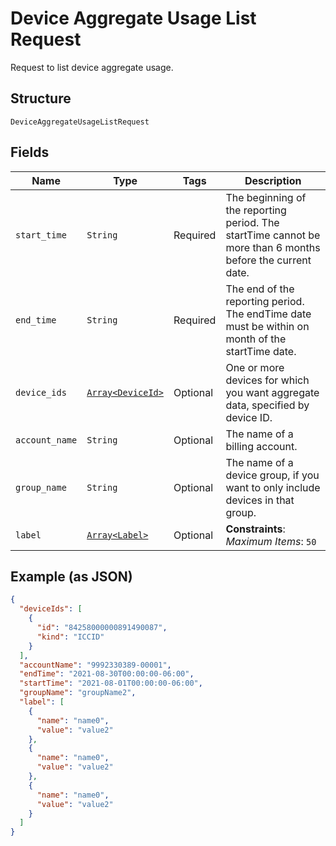 
# Device Aggregate Usage List Request

Request to list device aggregate usage.

## Structure

`DeviceAggregateUsageListRequest`

## Fields

| Name | Type | Tags | Description |
|  --- | --- | --- | --- |
| `start_time` | `String` | Required | The beginning of the reporting period. The startTime cannot be more than 6 months before the current date. |
| `end_time` | `String` | Required | The end of the reporting period. The endTime date must be within on month of the startTime date. |
| `device_ids` | [`Array<DeviceId>`](../../doc/models/device-id.md) | Optional | One or more devices for which you want aggregate data, specified by device ID. |
| `account_name` | `String` | Optional | The name of a billing account. |
| `group_name` | `String` | Optional | The name of a device group, if you want to only include devices in that group. |
| `label` | [`Array<Label>`](../../doc/models/label.md) | Optional | **Constraints**: *Maximum Items*: `50` |

## Example (as JSON)

```json
{
  "deviceIds": [
    {
      "id": "84258000000891490087",
      "kind": "ICCID"
    }
  ],
  "accountName": "9992330389-00001",
  "endTime": "2021-08-30T00:00:00-06:00",
  "startTime": "2021-08-01T00:00:00-06:00",
  "groupName": "groupName2",
  "label": [
    {
      "name": "name0",
      "value": "value2"
    },
    {
      "name": "name0",
      "value": "value2"
    },
    {
      "name": "name0",
      "value": "value2"
    }
  ]
}
```

